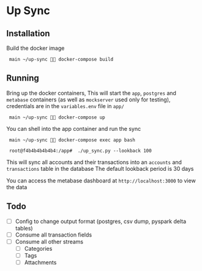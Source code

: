 # Up Sync

## Installation
Build the docker image
```shell
 main ~/up-sync 🍆💦 docker-compose build
```

## Running
Bring up the docker containers,
This will start the `app`, `postgres` and `metabase` containers (as well as `mockserver` used only for testing), credentials are in the `variables.env` file in `app/`

```shell
 main ~/up-sync 🍆💦 docker-compose up
```

You can shell into the app container and run the sync

```shell
 main ~/up-sync 🍆💦 docker-compose exec app bash
```

```shell
 root@f4b4b4b4b4b4:/app#  ./up_sync.py --lookback 100
```

This will sync all accounts and their transactions into an `accounts` and `transactions` table in the database
The default lookback period is 30 days

You can access the metabase dashboard at `http://localhost:3000` to view the data


## Todo
- [ ] Config to change output format (postgres, csv dump, pyspark delta tables)
- [ ] Consume all transaction fields
- [ ] Consume all other streams
    - [ ] Categories
    - [ ] Tags
    - [ ] Attachments
